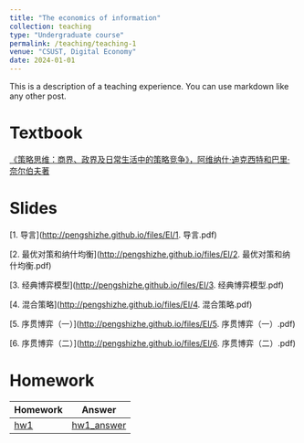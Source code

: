 ```yaml
---
title: "The economics of information"
collection: teaching
type: "Undergraduate course"
permalink: /teaching/teaching-1
venue: "CSUST, Digital Economy"
date: 2024-01-01
---
```


This is a description of a teaching experience. You can use markdown like any other post.

Textbook
======
[《策略思维：商界、政界及日常生活中的策略竞争》，阿维纳什·迪克西特和巴里·奈尔伯夫著](http://pengshizhe.github.io/files/EI/策略思维.pdf)

Slides
======
[1. 导言](http://pengshizhe.github.io/files/EI/1. 导言.pdf)

[2. 最优对策和纳什均衡](http://pengshizhe.github.io/files/EI/2. 最优对策和纳什均衡.pdf)

[3. 经典博弈模型](http://pengshizhe.github.io/files/EI/3. 经典博弈模型.pdf)

[4. 混合策略](http://pengshizhe.github.io/files/EI/4. 混合策略.pdf)

[5. 序贯博弈（一）](http://pengshizhe.github.io/files/EI/5. 序贯博弈（一）.pdf)

[6. 序贯博弈（二）](http://pengshizhe.github.io/files/EI/6. 序贯博弈（二）.pdf)

Homework
======

| Homework                | Answer        | 
| ------------            | ------------  | 
| [hw1](http://pengshizhe.github.io/files/EI/hw1.pdf)    | [hw1_answer](http://pengshizhe.github.io/files/EI/hw1_answer.pdf)    | 
   
